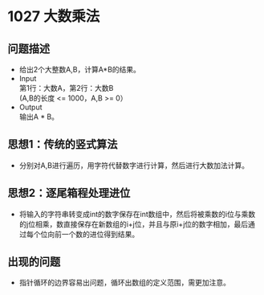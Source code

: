 # 1027  大数乘法

## 问题描述
- 给出2个大整数A,B，计算A*B的结果。
- Input</br>
第1行：大数A，第2行：大数B</br>
(A,B的长度 <= 1000，A,B >= 0）
- Output</br>
输出A * B。

## 思想1：传统的竖式算法

- 分别对A,B进行遍历，用字符代替数字进行计算，然后进行大数加法计算。

## 思想2：逐尾箱程处理进位

- 将输入的字符串转变成int的数字保存在int数组中，然后将被乘数的i位与乘数的j位相乘，数直接保存在新数组的i+j位，并且与原i+j位的数字相加，最后通过每个位向前一个数的进位得到结果。


## 出现的问题
- 指针循环的边界容易出问题，循环出数组的定义范围，需更加注意。